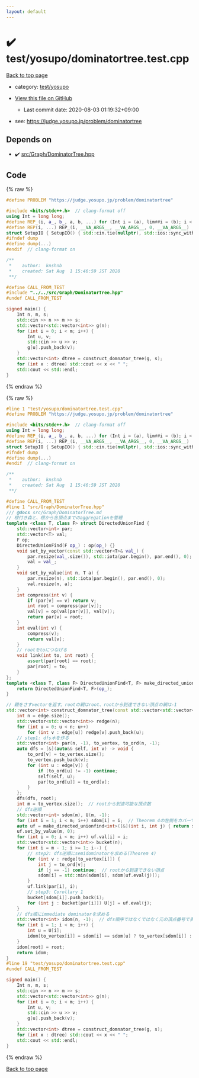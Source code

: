 ```yaml
---
layout: default
---
```


<!-- mathjax config similar to math.stackexchange -->
<script type="text/javascript" async
  src="https://cdnjs.cloudflare.com/ajax/libs/mathjax/2.7.5/MathJax.js?config=TeX-MML-AM_CHTML">
</script>
<script type="text/x-mathjax-config">
  MathJax.Hub.Config({
    TeX: { equationNumbers: { autoNumber: "AMS" }},
    tex2jax: {
      inlineMath: [ ['$','$'] ],
      processEscapes: true
    },
    "HTML-CSS": { matchFontHeight: false },
    displayAlign: "left",
    displayIndent: "2em"
  });
</script>

<script type="text/javascript" src="https://cdnjs.cloudflare.com/ajax/libs/jquery/3.4.1/jquery.min.js"></script>
<script src="https://cdn.jsdelivr.net/npm/jquery-balloon-js@1.1.2/jquery.balloon.min.js" integrity="sha256-ZEYs9VrgAeNuPvs15E39OsyOJaIkXEEt10fzxJ20+2I=" crossorigin="anonymous"></script>
<script type="text/javascript" src="../../../assets/js/copy-button.js"></script>
<link rel="stylesheet" href="../../../assets/css/copy-button.css" />


# :heavy_check_mark: test/yosupo/dominatortree.test.cpp

<a href="../../../index.html">Back to top page</a>

* category: <a href="../../../index.html#0b58406058f6619a0f31a172defc0230">test/yosupo</a>
* <a href="{{ site.github.repository_url }}/blob/master/test/yosupo/dominatortree.test.cpp">View this file on GitHub</a>
    - Last commit date: 2020-08-03 01:19:32+09:00


* see: <a href="https://judge.yosupo.jp/problem/dominatortree">https://judge.yosupo.jp/problem/dominatortree</a>


## Depends on

* :heavy_check_mark: <a href="../../../library/src/Graph/DominatorTree.hpp.html">src/Graph/DominatorTree.hpp</a>


## Code

<a id="unbundled"></a>
{% raw %}
```cpp
#define PROBLEM "https://judge.yosupo.jp/problem/dominatortree"

#include <bits/stdc++.h>  // clang-format off
using Int = long long;
#define REP_(i, a_, b_, a, b, ...) for (Int i = (a), lim##i = (b); i < lim##i; i++)
#define REP(i, ...) REP_(i, __VA_ARGS__, __VA_ARGS__, 0, __VA_ARGS__)
struct SetupIO { SetupIO() { std::cin.tie(nullptr), std::ios::sync_with_stdio(false), std::cout << std::fixed << std::setprecision(13); } } setup_io;
#ifndef dump
#define dump(...)
#endif  // clang-format on

/**
 *    author:  knshnb
 *    created: Sat Aug  1 15:46:59 JST 2020
 **/

#define CALL_FROM_TEST
#include "../../src/Graph/DominatorTree.hpp"
#undef CALL_FROM_TEST

signed main() {
    Int n, m, s;
    std::cin >> n >> m >> s;
    std::vector<std::vector<int>> g(n);
    for (int i = 0; i < m; i++) {
        Int u, v;
        std::cin >> u >> v;
        g[u].push_back(v);
    }
    std::vector<int> dtree = construct_domnator_tree(g, s);
    for (int x : dtree) std::cout << x << " ";
    std::cout << std::endl;
}
```
{% endraw %}

<a id="bundled"></a>
{% raw %}
```cpp
#line 1 "test/yosupo/dominatortree.test.cpp"
#define PROBLEM "https://judge.yosupo.jp/problem/dominatortree"

#include <bits/stdc++.h>  // clang-format off
using Int = long long;
#define REP_(i, a_, b_, a, b, ...) for (Int i = (a), lim##i = (b); i < lim##i; i++)
#define REP(i, ...) REP_(i, __VA_ARGS__, __VA_ARGS__, 0, __VA_ARGS__)
struct SetupIO { SetupIO() { std::cin.tie(nullptr), std::ios::sync_with_stdio(false), std::cout << std::fixed << std::setprecision(13); } } setup_io;
#ifndef dump
#define dump(...)
#endif  // clang-format on

/**
 *    author:  knshnb
 *    created: Sat Aug  1 15:46:59 JST 2020
 **/

#define CALL_FROM_TEST
#line 1 "src/Graph/DominatorTree.hpp"
/// @docs src/Graph/DominatorTree.md
// 根付き森と、根から各頂点までのaggregationを管理
template <class T, class F> struct DirectedUnionFind {
    std::vector<int> par;
    std::vector<T> val;
    F op;
    DirectedUnionFind(F op_) : op(op_) {}
    void set_by_vector(const std::vector<T>& val_) {
        par.resize(val_.size()), std::iota(par.begin(), par.end(), 0);
        val = val_;
    }
    void set_by_value(int n, T a) {
        par.resize(n), std::iota(par.begin(), par.end(), 0);
        val.resize(n, a);
    }
    int compress(int v) {
        if (par[v] == v) return v;
        int root = compress(par[v]);
        val[v] = op(val[par[v]], val[v]);
        return par[v] = root;
    }
    int eval(int v) {
        compress(v);
        return val[v];
    }
    // rootをtoにつなげる
    void link(int to, int root) {
        assert(par[root] == root);
        par[root] = to;
    }
};
template <class T, class F> DirectedUnionFind<T, F> make_directed_unionfind(F op_) {
    return DirectedUnionFind<T, F>(op_);
}

// 親をさすvectorを返す。rootの親はroot、rootから到達できない頂点の親は-1
std::vector<int> construct_domnator_tree(const std::vector<std::vector<int>>& edge, int root) {
    int n = edge.size();
    std::vector<std::vector<int>> redge(n);
    for (int u = 0; u < n; u++)
        for (int v : edge[u]) redge[v].push_back(u);
    // step1: dfs木を作る
    std::vector<int> par(n, -1), to_vertex, to_ord(n, -1);
    auto dfs = [&](auto&& self, int v) -> void {
        to_ord[v] = to_vertex.size();
        to_vertex.push_back(v);
        for (int u : edge[v]) {
            if (to_ord[u] != -1) continue;
            self(self, u);
            par[to_ord[u]] = to_ord[v];
        }
    };
    dfs(dfs, root);
    int m = to_vertex.size();  // rootから到達可能な頂点数
    // dfs逆順
    std::vector<int> sdom(m), U(m, -1);
    for (int i = 1; i < m; i++) sdom[i] = i;  // Theorem 4の左側をカバーできるように、iで初期化しておく
    auto uf = make_directed_unionfind<int>([&](int i, int j) { return sdom[i] < sdom[j] ? i : j; });
    uf.set_by_value(m, 0);
    for (int i = 0; i < m; i++) uf.val[i] = i;
    std::vector<std::vector<int>> bucket(n);
    for (int i = m - 1; i >= 1; i--) {
        // step2: dfs逆順にsemidominatorを求める(Theorem 4)
        for (int v : redge[to_vertex[i]]) {
            int j = to_ord[v];
            if (j == -1) continue;  // rootから到達できない頂点
            sdom[i] = std::min(sdom[i], sdom[uf.eval(j)]);
        }
        uf.link(par[i], i);
        // step3: Corollary 1
        bucket[sdom[i]].push_back(i);
        for (int j : bucket[par[i]]) U[j] = uf.eval(j);
    }
    // dfs順にimmediate dominatorを求める
    std::vector<int> idom(n, -1);  // dfs順序ではなくではなく元の頂点番号で表していることに注意！
    for (int i = 1; i < m; i++) {
        int u = U[i];
        idom[to_vertex[i]] = sdom[i] == sdom[u] ? to_vertex[sdom[i]] : idom[to_vertex[u]];
    }
    idom[root] = root;
    return idom;
}
#line 19 "test/yosupo/dominatortree.test.cpp"
#undef CALL_FROM_TEST

signed main() {
    Int n, m, s;
    std::cin >> n >> m >> s;
    std::vector<std::vector<int>> g(n);
    for (int i = 0; i < m; i++) {
        Int u, v;
        std::cin >> u >> v;
        g[u].push_back(v);
    }
    std::vector<int> dtree = construct_domnator_tree(g, s);
    for (int x : dtree) std::cout << x << " ";
    std::cout << std::endl;
}

```
{% endraw %}

<a href="../../../index.html">Back to top page</a>


